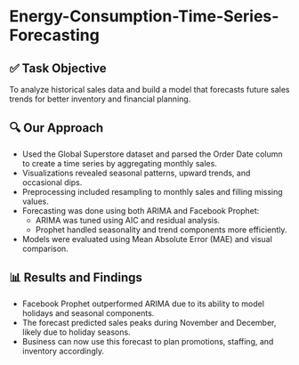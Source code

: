 # Energy-Consumption-Time-Series-Forecasting

## ✅ Task Objective
To analyze historical sales data and build a model that forecasts future sales trends for better inventory and financial planning.

## 🔍 Our Approach
- Used the Global Superstore dataset and parsed the Order Date column to create a time series by aggregating monthly sales.
- Visualizations revealed seasonal patterns, upward trends, and occasional dips.
- Preprocessing included resampling to monthly sales and filling missing values.
- Forecasting was done using both ARIMA and Facebook Prophet:
  - ARIMA was tuned using AIC and residual analysis.
  - Prophet handled seasonality and trend components more efficiently.
- Models were evaluated using Mean Absolute Error (MAE) and visual comparison.

## 📊 Results and Findings
- Facebook Prophet outperformed ARIMA due to its ability to model holidays and seasonal components.
- The forecast predicted sales peaks during November and December, likely due to holiday seasons.
- Business can now use this forecast to plan promotions, staffing, and inventory accordingly.
